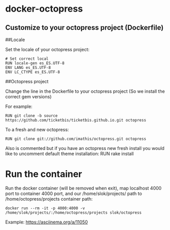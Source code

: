 docker-octopress
================

Customize to your octopress project (Dockerfile)
--------------------------------------

##Locale

Set the locale of your octopress project:

    # Set correct local
    RUN locale-gen es_ES.UTF-8
    ENV LANG es_ES.UTF-8
    ENV LC_CTYPE es_ES.UTF-8


##Octopress project

Change the line in the Dockerfile to your octopress project (So we install the correct gem versions)

For example:

    RUN git clone -b source https://github.com/ticketbis/ticketbis.github.io.git octopress

To a fresh and new octopress:

    RUN git clone git://github.com/imathis/octopress.git octopress

Also is commented but if you have an octopress new fresh install you would like
to uncomment default theme installation:
    RUN rake install

Run the container
=================

Run the docker container (will be removed when exit), map localhost 4000 port to
container 4000 port, and our /home/slok/projects/ path to /home/octopress/projects
container path:

    docker run --rm -it -p 4000:4000 -v /home/slok/projects/:/home/octopress/projects slok/octopress

Example: https://asciinema.org/a/11050